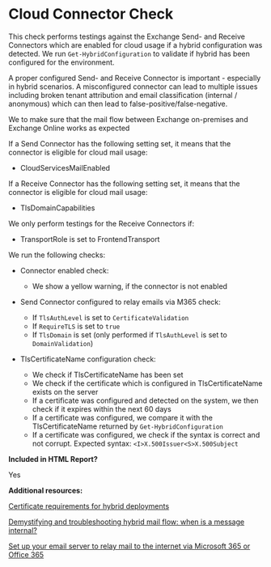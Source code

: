 # Cloud Connector Check

This check performs testings against the Exchange Send- and Receive Connectors which are enabled for cloud usage if a hybrid configuration was detected. We run `Get-HybridConfiguration` to validate if hybrid has been configured for the environment.

A proper configured Send- and Receive Connector is important - especially in hybrid scenarios. A misconfigured connector can lead to multiple issues including broken tenant attribution and email classification (internal / anonymous) which can then lead to false-positive/false-negative.

We to make sure that the mail flow between Exchange on-premises and Exchange Online works as expected

If a Send Connector has the following setting set, it means that the connector is eligible for cloud mail usage:

- CloudServicesMailEnabled

If a Receive Connector has the following setting set, it means that the connector is eligible for cloud mail usage:

- TlsDomainCapabilities

We only perform testings for the Receive Connectors if:

- TransportRole is set to FrontendTransport

We run the following checks:

- Connector enabled check:
    - We show a yellow warning, if the connector is not enabled

- Send Connector configured to relay emails via M365 check:
    - If `TlsAuthLevel` is set to `CertificateValidation`
    - If `RequireTLS` is set to `true`
    - If `TlsDomain` is set (only performed if `TlsAuthLevel` is set to `DomainValidation`)

- TlsCertificateName configuration check:
    - We check if TlsCertificateName has been set
    - We check if the certificate which is configured in TlsCertificateName exists on the server
    - If a certificate was configured and detected on the system, we then check if it expires within the next 60 days
    - If a certificate was configured, we compare it with the TlsCertificateName returned by `Get-HybridConfiguration`
    - If a certificate was configured, we check if the syntax is correct and not corrupt. Expected syntax: `<I>X.500Issuer<S>X.500Subject`

**Included in HTML Report?**

Yes

**Additional resources:**

[Certificate requirements for hybrid deployments](https://docs.microsoft.com/exchange/certificate-requirements)

[Demystifying and troubleshooting hybrid mail flow: when is a message internal?](https://techcommunity.microsoft.com/t5/exchange-team-blog/demystifying-and-troubleshooting-hybrid-mail-flow-when-is-a/ba-p/1420838)

[Set up your email server to relay mail to the internet via Microsoft 365 or Office 365](https://docs.microsoft.com/exchange/mail-flow-best-practices/use-connectors-to-configure-mail-flow/set-up-connectors-to-route-mail#2-set-up-your-email-server-to-relay-mail-to-the-internet-via-microsoft-365-or-office-365)
